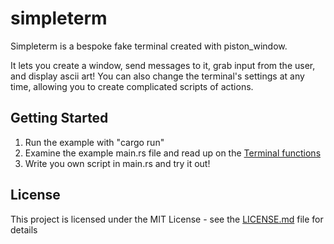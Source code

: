 # simpleterm

Simpleterm is a bespoke fake terminal created with piston_window.

It lets you create a window, send messages to it, grab input from the user, and display ascii art!
You can also change the terminal's settings at any time, allowing you to create complicated scripts of actions.

## Getting Started

1. Run the example with "cargo run"
2. Examine the example main.rs file and read up on the [Terminal functions](https://docs.rs/simpleterm/0.2.1/simpleterm/terminal/struct.Terminal.html)
3. Write you own script in main.rs and try it out!

## License

This project is licensed under the MIT License - see the [LICENSE.md](https://github.com/tjhaskel/rust_simpleterm/blob/master/LICENSE.md) file for details 

